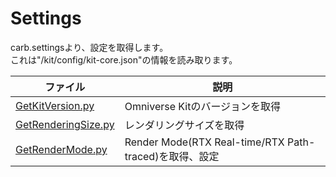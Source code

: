 # Settings

carb.settingsより、設定を取得します。     
これは"/kit/config/kit-core.json"の情報を読み取ります。     


|ファイル|説明|     
|---|---|     
|[GetKitVersion.py](./GetKitVersion.py)|Omniverse Kitのバージョンを取得|     
|[GetRenderingSize.py](./GetRenderingSize.py)|レンダリングサイズを取得|     
|[GetRenderMode.py](./GetRenderMode.py)|Render Mode(RTX Real-time/RTX Path-traced)を取得、設定|     

